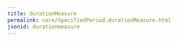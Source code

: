 ```yaml
---
title: durationMeasure
permalink: core/SpecifiedPeriod.durationMeasure.html
jsonid: durationmeasure
---
```

